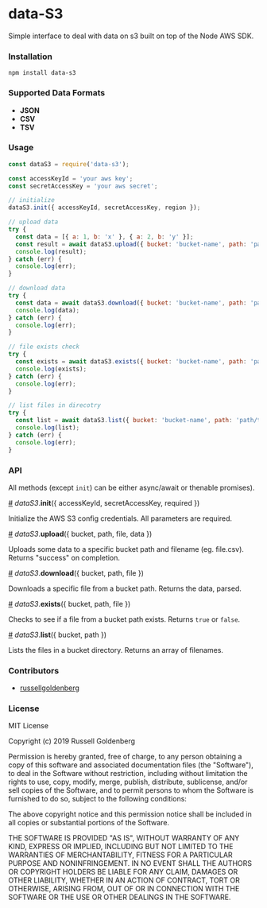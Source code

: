 # data-S3
Simple interface to deal with data on s3 built on top of the Node AWS SDK. 

### Installation
`npm install data-s3`

### Supported Data Formats
* **JSON**
* **CSV**
* **TSV**

### Usage

```js
const dataS3 = require('data-s3');

const accessKeyId = 'your aws key';
const secretAccessKey = 'your aws secret';

// initialize
dataS3.init({ accessKeyId, secretAccessKey, region });

// upload data
try {
  const data = [{ a: 1, b: 'x' }, { a: 2, b: 'y' }];
  const result = await dataS3.upload({ bucket: 'bucket-name', path: 'path/to/folder' file: 'test.csv', data });
  console.log(result);
} catch (err) {
  console.log(err);
}

// download data
try {
  const data = await dataS3.download({ bucket: 'bucket-name', path: 'path/to/folder' file: 'test.csv' });
  console.log(data);
} catch (err) {
  console.log(err);
}

// file exists check
try {
  const exists = await dataS3.exists({ bucket: 'bucket-name', path: 'path/to/folder' file: 'test.csv' });
  console.log(exists);
} catch (err) {
  console.log(err);
}

// list files in direcotry
try {
  const list = await dataS3.list({ bucket: 'bucket-name', path: 'path/to/folder' });
  console.log(list);
} catch (err) {
  console.log(err);
}
```

### API
All methods (except `init`) can be either async/await or thenable promises).

<a name="init" href="#init">#</a> *dataS3*.**init**({ accessKeyId, secretAccessKey, required })

Initialize the AWS S3 config credentials. All parameters are required.

<a name="upload" href="#upload">#</a> *dataS3*.**upload**({ bucket, path, file, data })

Uploads some data to a specific bucket path and filename (eg. file.csv). Returns "success" on completion.

<a name="download" href="#download">#</a> *dataS3*.**download**({ bucket, path, file })

Downloads a specific file from a bucket path. Returns the data, parsed.

<a name="exists" href="#exists">#</a> *dataS3*.**exists**({ bucket, path, file })

Checks to see if a file from a bucket path exists. Returns `true` or `false`.

<a name="list" href="#list">#</a> *dataS3*.**list**({ bucket, path })

Lists the files in a bucket directory. Returns an array of filenames.

### Contributors 
* [russellgoldenberg](https://github.com/russellgoldenberg)

### License

MIT License

Copyright (c) 2019 Russell Goldenberg

Permission is hereby granted, free of charge, to any person obtaining a copy of
this software and associated documentation files (the "Software"), to deal in
the Software without restriction, including without limitation the rights to
use, copy, modify, merge, publish, distribute, sublicense, and/or sell copies of
the Software, and to permit persons to whom the Software is furnished to do so,
subject to the following conditions:

The above copyright notice and this permission notice shall be included in all
copies or substantial portions of the Software.

THE SOFTWARE IS PROVIDED "AS IS", WITHOUT WARRANTY OF ANY KIND, EXPRESS OR
IMPLIED, INCLUDING BUT NOT LIMITED TO THE WARRANTIES OF MERCHANTABILITY, FITNESS
FOR A PARTICULAR PURPOSE AND NONINFRINGEMENT. IN NO EVENT SHALL THE AUTHORS OR
COPYRIGHT HOLDERS BE LIABLE FOR ANY CLAIM, DAMAGES OR OTHER LIABILITY, WHETHER
IN AN ACTION OF CONTRACT, TORT OR OTHERWISE, ARISING FROM, OUT OF OR IN
CONNECTION WITH THE SOFTWARE OR THE USE OR OTHER DEALINGS IN THE SOFTWARE.
